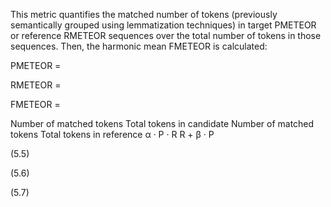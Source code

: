 This metric quantifies the matched number of tokens (previously semantically grouped
using lemmatization techniques) in target PMETEOR or reference RMETEOR sequences over
the total number of tokens in those sequences. Then, the harmonic mean FMETEOR is
calculated:

PMETEOR =

RMETEOR =

FMETEOR =

Number of matched tokens
Total tokens in candidate
Number of matched tokens
Total tokens in reference
α · P · R
R + β · P

(5.5)

(5.6)

(5.7)